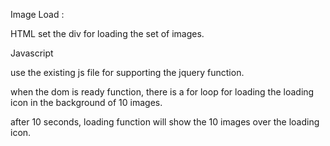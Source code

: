 Image Load :

HTML set the div for loading the set of images.

Javascript

use the existing js file for supporting the jquery function.

when the dom is ready function, there is a for loop for loading the loading icon in the background of 10 images.

after 10 seconds, loading function will show the 10 images over the loading icon.
